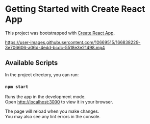 # Getting Started with Create React App

This project was bootstrapped with [Create React App](https://github.com/facebook/create-react-app).

https://user-images.githubusercontent.com/10669515/166838229-3e706606-a06d-4edd-bcdc-5518e3e21498.mp4


## Available Scripts

In the project directory, you can run:

### `npm start`

Runs the app in the development mode.\
Open [http://localhost:3000](http://localhost:3000) to view it in your browser.

The page will reload when you make changes.\
You may also see any lint errors in the console.
